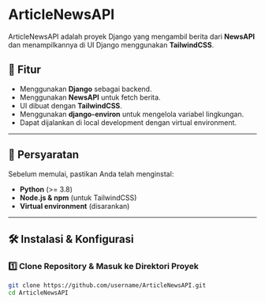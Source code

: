 # ArticleNewsAPI
ArticleNewsAPI adalah proyek Django yang mengambil berita dari **NewsAPI** dan menampilkannya di UI Django menggunakan **TailwindCSS**.

## 🚀 Fitur
- Menggunakan **Django** sebagai backend.
- Menggunakan **NewsAPI** untuk fetch berita.
- UI dibuat dengan **TailwindCSS**.
- Menggunakan **django-environ** untuk mengelola variabel lingkungan.
- Dapat dijalankan di local development dengan virtual environment.

---

## 📌 Persyaratan
Sebelum memulai, pastikan Anda telah menginstal:
- **Python** (>= 3.8)
- **Node.js & npm** (untuk TailwindCSS)
- **Virtual environment** (disarankan)

---

## 🛠 Instalasi & Konfigurasi

### 1️⃣ Clone Repository & Masuk ke Direktori Proyek
```bash
git clone https://github.com/username/ArticleNewsAPI.git
cd ArticleNewsAPI
